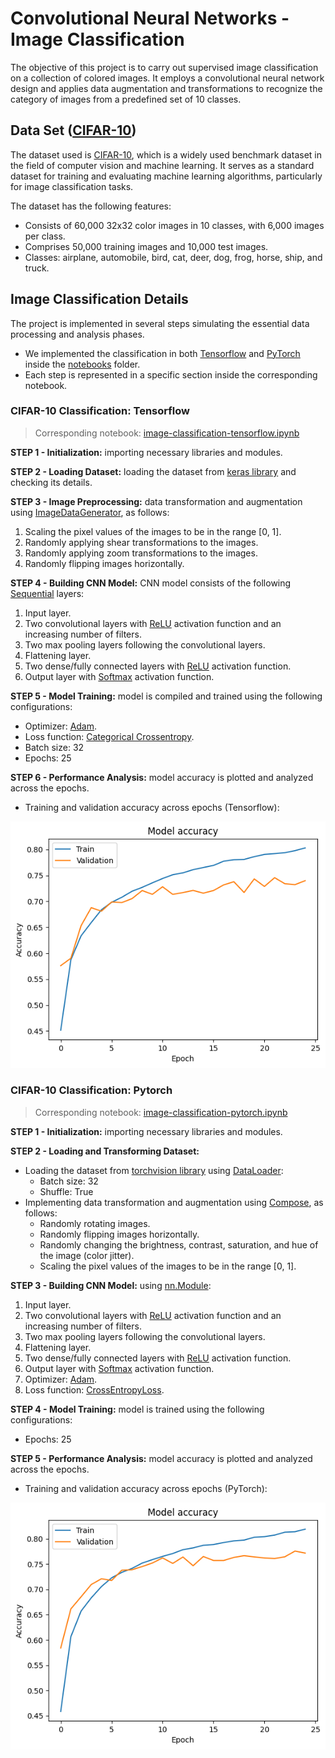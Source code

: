 # Convolutional Neural Networks - Image Classification
The objective of this project is to carry out supervised image classification on a collection of colored images. It employs a convolutional neural network design and applies data augmentation and transformations to recognize the category of images from a predefined set of 10 classes.

## Data Set ([CIFAR-10](https://www.cs.toronto.edu/~kriz/cifar.html))
The dataset used is [CIFAR-10](https://www.cs.toronto.edu/~kriz/cifar.html), which is a widely used benchmark dataset in the field of computer vision and machine learning. It serves as a standard dataset for training and evaluating machine learning algorithms, particularly for image classification tasks. 

The dataset has the following features:
- Consists of 60,000 32x32 color images in 10 classes, with 6,000 images per class.
- Comprises 50,000 training images and 10,000 test images.
- Classes: airplane, automobile, bird, cat, deer, dog, frog, horse, ship, and truck.

## Image Classification Details
The project is implemented in several steps simulating the essential data processing and analysis phases. <br/>
- We implemented the classification in both [Tensorflow](https://www.tensorflow.org/) and [PyTorch](https://pytorch.org/) inside the [notebooks](/notebooks) folder.
- Each step is represented in a specific section inside the corresponding notebook.

### **CIFAR-10 Classification: Tensorflow**
> Corresponding notebook:  [image-classification-tensorflow.ipynb](https://github.com/sinanw/cnn-image-classification/blob/main/notebooks/image-classification-tensorflow.ipynb)

**STEP 1 - Initialization:** importing necessary libraries and modules.

**STEP 2 - Loading Dataset:** loading the dataset from [keras library](https://www.tensorflow.org/api_docs/python/tf/keras/datasets/cifar10) and checking its details.

**STEP 3 - Image Preprocessing:** data transformation and augmentation using [ImageDataGenerator](https://www.tensorflow.org/api_docs/python/tf/keras/preprocessing/image/ImageDataGenerator), as follows:
1. Scaling the pixel values of the images to be in the range [0, 1].
2. Randomly applying shear transformations to the images.
3. Randomly applying zoom transformations to the images.
4. Randomly flipping images horizontally.

**STEP 4 - Building CNN Model:** CNN model consists of the following [Sequential](https://www.tensorflow.org/api_docs/python/tf/keras/Sequential) layers:
1. Input layer.
2. Two convolutional layers with [ReLU](https://www.tensorflow.org/api_docs/python/tf/keras/activations/relu) activation function and an increasing number of filters.
3. Two max pooling layers following the convolutional layers.
4. Flattening layer.
5. Two dense/fully connected layers with [ReLU](https://www.tensorflow.org/api_docs/python/tf/keras/activations/relu) activation function.
6. Output layer with [Softmax](https://www.tensorflow.org/api_docs/python/tf/keras/layers/Softmax) activation function.

**STEP 5 - Model Training:** model is compiled and trained using the following configurations:

- Optimizer: [Adam](https://www.tensorflow.org/api_docs/python/tf/keras/optimizers/Adam).
- Loss function: [Categorical Crossentropy](https://www.tensorflow.org/api_docs/python/tf/keras/losses/categorical_crossentropy).
- Batch size: 32
- Epochs: 25

**STEP 6 - Performance Analysis:** model accuracy is plotted and analyzed across the epochs. 
- Training and validation accuracy across epochs (Tensorflow):

![CIFAR10 CNN Classification Results - Tensorflow](reports/figures/cifar10_cnn_classification_results_tensorflow.png)


### **CIFAR-10 Classification: Pytorch**
> Corresponding notebook:  [image-classification-pytorch.ipynb](https://github.com/sinanw/cnn-image-classification/blob/main/notebooks/image-classification-pytorch.ipynb)

**STEP 1 - Initialization:** importing necessary libraries and modules.

**STEP 2 - Loading and Transforming Dataset:** 
- Loading the dataset from [torchvision library](https://pytorch.org/vision/0.18/generated/torchvision.datasets.CIFAR10.html) using [DataLoader](https://pytorch.org/tutorials/beginner/basics/data_tutorial.html):
    - Batch size: 32
    - Shuffle: True
- Implementing data transformation and augmentation using [Compose](https://pytorch.org/vision/main/generated/torchvision.transforms.Compose.html), as follows:
    - Randomly rotating images.
    - Randomly flipping images horizontally.
    - Randomly changing the brightness, contrast, saturation, and hue of the image (color jitter).
    - Scaling the pixel values of the images to be in the range [0, 1].

**STEP 3 - Building CNN Model:** using [nn.Module](https://pytorch.org/docs/stable/generated/torch.nn.Module.html):
1. Input layer.
2. Two convolutional layers with [ReLU](https://pytorch.org/docs/stable/generated/torch.nn.ReLU.html) activation function and an increasing number of filters.
3. Two max pooling layers following the convolutional layers.
4. Flattening layer.
5. Two dense/fully connected layers with [ReLU](https://pytorch.org/docs/stable/generated/torch.nn.ReLU.html) activation function.
6. Output layer with [Softmax](https://pytorch.org/docs/stable/generated/torch.nn.Softmax.html) activation function.
7. Optimizer: [Adam](https://pytorch.org/docs/stable/generated/torch.optim.Adam.html).
8. Loss function: [CrossEntropyLoss](https://pytorch.org/docs/stable/generated/torch.nn.CrossEntropyLoss.html).

**STEP 4 - Model Training:** model is trained using the following configurations:
- Epochs: 25

**STEP 5 - Performance Analysis:** model accuracy is plotted and analyzed across the epochs. 

- Training and validation accuracy across epochs (PyTorch):

![CIFAR10 CNN Classification Results - PyTorch](reports/figures/cifar10_cnn_classification_results_pytorch.png)




